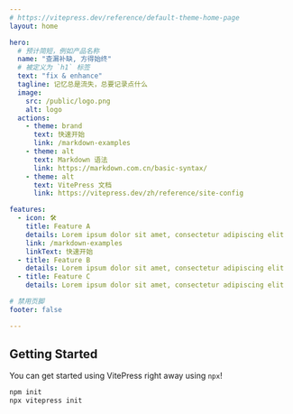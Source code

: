 ```yaml
---
# https://vitepress.dev/reference/default-theme-home-page
layout: home

hero:
  # 预计简短，例如产品名称
  name: "查漏补缺, 方得始终"
  # 被定义为 `h1` 标签
  text: "fix & enhance"
  tagline: 记忆总是流失，总要记录点什么
  image: 
    src: /public/logo.png
    alt: logo
  actions:
    - theme: brand
      text: 快速开始
      link: /markdown-examples
    - theme: alt
      text: Markdown 语法
      link: https://markdown.com.cn/basic-syntax/
    - theme: alt
      text: VitePress 文档
      link: https://vitepress.dev/zh/reference/site-config

features:
  - icon: 🛠️
    title: Feature A
    details: Lorem ipsum dolor sit amet, consectetur adipiscing elit
    link: /markdown-examples
    linkText: 快速开始
  - title: Feature B
    details: Lorem ipsum dolor sit amet, consectetur adipiscing elit
  - title: Feature C
    details: Lorem ipsum dolor sit amet, consectetur adipiscing elit

# 禁用页脚
footer: false

---
```


## Getting Started

You can get started using VitePress right away using `npx`!

```sh
npm init
npx vitepress init
```

